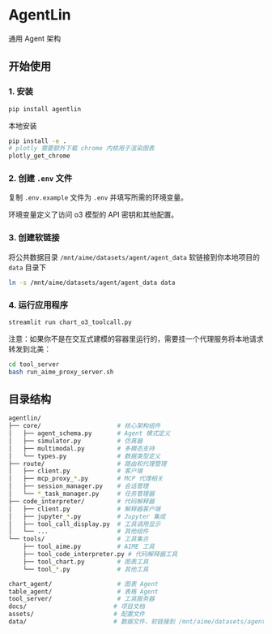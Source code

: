 # AgentLin

通用 Agent 架构

## 开始使用

### 1. 安装

```bash
pip install agentlin
```

本地安装

```bash
pip install -e .
# plotly 需要额外下载 chrome 内核用于渲染图表
plotly_get_chrome
```

### 2. 创建 `.env` 文件

复制 `.env.example` 文件为 `.env` 并填写所需的环境变量。

环境变量定义了访问 o3 模型的 API 密钥和其他配置。


### 3. 创建软链接

将公共数据目录 `/mnt/aime/datasets/agent/agent_data` 软链接到你本地项目的 `data` 目录下

```bash
ln -s /mnt/aime/datasets/agent/agent_data data
```

### 4. 运行应用程序

```bash
streamlit run chart_o3_toolcall.py
```

注意：如果你不是在交互式建模的容器里运行的，需要挂一个代理服务将本地请求转发到北美：

```bash
cd tool_server
bash run_aime_proxy_server.sh
```

## 目录结构

```sh
agentlin/
├── core/                     # 核心架构组件
│   ├── agent_schema.py       # Agent 模式定义
│   ├── simulator.py          # 仿真器
│   ├── multimodal.py         # 多模态支持
│   └── types.py              # 数据类型定义
├── route/                    # 路由和代理管理
│   ├── client.py             # 客户端
│   ├── mcp_proxy_*.py        # MCP 代理相关
│   ├── session_manager.py    # 会话管理
│   └── *_task_manager.py     # 任务管理器
├── code_interpreter/         # 代码解释器
│   ├── client.py             # 解释器客户端
│   ├── jupyter_*.py          # Jupyter 集成
│   ├── tool_call_display.py  # 工具调用显示
│   └── ...                   # 其他组件
└── tools/                    # 工具集合
    ├── tool_aime.py          # AIME 工具
    ├── tool_code_interpreter.py # 代码解释器工具
    ├── tool_chart.py         # 图表工具
    └── tool_*.py             # 其他工具

chart_agent/                  # 图表 Agent
table_agent/                  # 表格 Agent
tool_server/                  # 工具服务器
docs/                        # 项目文档
assets/                      # 配置文件
data/                        # 数据文件，软链接到 /mnt/aime/datasets/agent/agent_data
```



